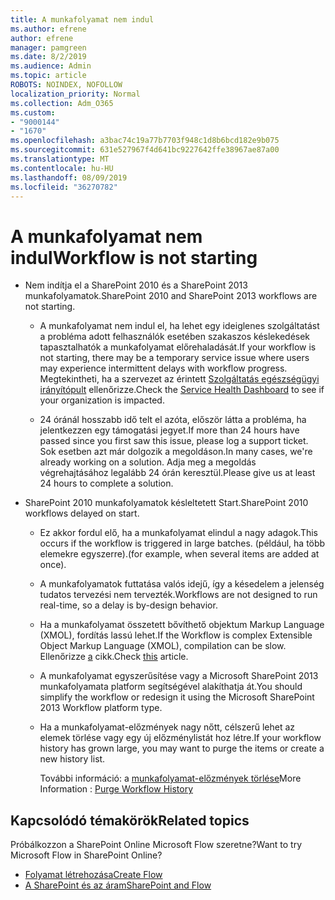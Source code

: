 ```yaml
---
title: A munkafolyamat nem indul
ms.author: efrene
author: efrene
manager: pamgreen
ms.date: 8/2/2019
ms.audience: Admin
ms.topic: article
ROBOTS: NOINDEX, NOFOLLOW
localization_priority: Normal
ms.collection: Adm_O365
ms.custom:
- "9000144"
- "1670"
ms.openlocfilehash: a3bac74c19a77b7703f948c1d8b6bcd182e9b075
ms.sourcegitcommit: 631e527967f4d641bc9227642ffe38967ae87a00
ms.translationtype: MT
ms.contentlocale: hu-HU
ms.lasthandoff: 08/09/2019
ms.locfileid: "36270782"
---
```

# <a name="workflow-is-not-starting"></a><span data-ttu-id="8502b-102">A munkafolyamat nem indul</span><span class="sxs-lookup"><span data-stu-id="8502b-102">Workflow is not starting</span></span>

- <span data-ttu-id="8502b-103">Nem indítja el a SharePoint 2010 és a SharePoint 2013 munkafolyamatok.</span><span class="sxs-lookup"><span data-stu-id="8502b-103">SharePoint 2010 and SharePoint 2013 workflows are not starting.</span></span>

    - <span data-ttu-id="8502b-104">A munkafolyamat nem indul el, ha lehet egy ideiglenes szolgáltatást a probléma adott felhasználók esetében szakaszos késlekedések tapasztalhatók a munkafolyamat előrehaladását.</span><span class="sxs-lookup"><span data-stu-id="8502b-104">If your workflow is not starting, there may be a temporary service issue where users may experience intermittent delays with workflow progress.</span></span> <span data-ttu-id="8502b-105">Megtekintheti, ha a szervezet az érintett [Szolgáltatás egészségügyi irányítópult](https:/admin.microsoft.com/AdminPortal/Home#/servicehealth) ellenőrizze.</span><span class="sxs-lookup"><span data-stu-id="8502b-105">Check the [Service Health Dashboard](https:/admin.microsoft.com/AdminPortal/Home#/servicehealth) to see if your organization is impacted.</span></span>

    - <span data-ttu-id="8502b-106">24 óránál hosszabb idő telt el azóta, először látta a probléma, ha jelentkezzen egy támogatási jegyet.</span><span class="sxs-lookup"><span data-stu-id="8502b-106">If more than 24 hours have passed since you first saw this issue, please log a support ticket.</span></span> <span data-ttu-id="8502b-107">Sok esetben azt már dolgozik a megoldáson.</span><span class="sxs-lookup"><span data-stu-id="8502b-107">In many cases, we're already working on a solution.</span></span> <span data-ttu-id="8502b-108">Adja meg a megoldás végrehajtásához legalább 24 órán keresztül.</span><span class="sxs-lookup"><span data-stu-id="8502b-108">Please give us at least 24 hours to complete a solution.</span></span>

- <span data-ttu-id="8502b-109">SharePoint 2010 munkafolyamatok késleltetett Start.</span><span class="sxs-lookup"><span data-stu-id="8502b-109">SharePoint 2010 workflows delayed on start.</span></span>

    - <span data-ttu-id="8502b-110">Ez akkor fordul elő, ha a munkafolyamat elindul a nagy adagok.</span><span class="sxs-lookup"><span data-stu-id="8502b-110">This occurs if the workflow is triggered in large batches.</span></span> <span data-ttu-id="8502b-111">(például, ha több elemekre egyszerre).</span><span class="sxs-lookup"><span data-stu-id="8502b-111">(for example, when several items are added at once).</span></span>

    - <span data-ttu-id="8502b-112">A munkafolyamatok futtatása valós idejű, így a késedelem a jelenség tudatos tervezési nem tervezték.</span><span class="sxs-lookup"><span data-stu-id="8502b-112">Workflows are not designed to run real-time, so a delay is by-design behavior.</span></span>

   -  <span data-ttu-id="8502b-113">Ha a munkafolyamat összetett bővíthető objektum Markup Language (XMOL), fordítás lassú lehet.</span><span class="sxs-lookup"><span data-stu-id="8502b-113">If the Workflow is complex Extensible Object Markup Language (XMOL), compilation can be slow.</span></span> <span data-ttu-id="8502b-114">Ellenőrizze [a](https://support.microsoft.com/en-us/kb/3043697) cikk.</span><span class="sxs-lookup"><span data-stu-id="8502b-114">Check [this](https://support.microsoft.com/en-us/kb/3043697) article.</span></span>

    - <span data-ttu-id="8502b-115">A munkafolyamat egyszerűsítése vagy a Microsoft SharePoint 2013 munkafolyamata platform segítségével alakíthatja át.</span><span class="sxs-lookup"><span data-stu-id="8502b-115">You should simplify the workflow or redesign it using the Microsoft SharePoint 2013 Workflow platform type.</span></span>

    - <span data-ttu-id="8502b-116">Ha a munkafolyamat-előzmények nagy nőtt, célszerű lehet az elemek törlése vagy egy új előzménylistát hoz létre.</span><span class="sxs-lookup"><span data-stu-id="8502b-116">If your workflow history has grown large, you may want to purge the items or create a new history list.</span></span>

        <span data-ttu-id="8502b-117">További információ: a [munkafolyamat-előzmények törlése](https://blogs.technet.microsoft.com/marj/2015/08/07/sharepoint-2010-workflows-best-practice-purge-workflow-history-list-items/)</span><span class="sxs-lookup"><span data-stu-id="8502b-117">More Information : [Purge Workflow History](https://blogs.technet.microsoft.com/marj/2015/08/07/sharepoint-2010-workflows-best-practice-purge-workflow-history-list-items/)</span></span>


## <a name="related-topics"></a><span data-ttu-id="8502b-118">Kapcsolódó témakörök</span><span class="sxs-lookup"><span data-stu-id="8502b-118">Related topics</span></span>
<span data-ttu-id="8502b-119">Próbálkozzon a SharePoint Online Microsoft Flow szeretne?</span><span class="sxs-lookup"><span data-stu-id="8502b-119">Want to try Microsoft Flow in SharePoint Online?</span></span>
- [<span data-ttu-id="8502b-120">Folyamat létrehozása</span><span class="sxs-lookup"><span data-stu-id="8502b-120">Create Flow</span></span>](https://support.office.com/article/Create-a-flow-for-a-list-or-library-in-SharePoint-Online-or-OneDrive-for-Business-a9c3e03b-0654-46af-a254-20252e580d01) 
- [<span data-ttu-id="8502b-121">A SharePoint és az áram</span><span class="sxs-lookup"><span data-stu-id="8502b-121">SharePoint and Flow</span></span>](https://flow.microsoft.com/blog/sharepoint-and-flow/) 


